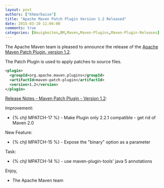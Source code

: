 ```yaml
---
layout: post
authors: ["khmarbaise"]
title: "Apache Maven Patch Plugin Version 1.2 Released"
date: 2015-03-10 11:04:00
comments: true
categories: [Neuigkeiten,BM,Maven,Maven-Plugins,Maven-Plugin-Releases]
---
```

The Apache Maven team is pleased to announce the release of the 
[Apache Maven Patch Plugin, version 1.2](https://maven.apache.org/plugins/maven-patch-plugin/).

The Patch Plugin is used to apply patches to source files.


``` xml
<plugin>
  <groupId>org.apache.maven.plugins</groupId>
  <artifactId>maven-patch-plugin</artifactId>
  <version>1.2</version>
</plugin>
```

<!-- more -->

[Release Notes - Maven Patch Plugin - Version 1.2](http://jira.codehaus.org/secure/ReleaseNote.jspa?projectId=11714&version=16117):

Improvement:

 * {% chjl MPATCH-17 %} - Make Plugin only 2.2.1 compatible - get rid of Maven 2.0

New Feature:

 * {% chjl MPATCH-15 %} - Expose the "binary" option as a parameter

Task:

 * {% chjl MPATCH-14 %} - use maven-plugin-tools' java 5 annotations

Enjoy,

- The Apache Maven team
